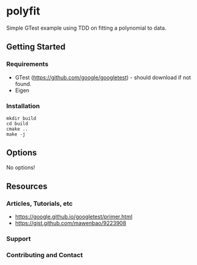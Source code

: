 # polyfit
Simple GTest example using TDD on fitting a polynomial to data.

## Getting Started
### Requirements
* GTest (https://github.com/google/googletest) - should download if not found.
* Eigen

### Installation
```````
mkdir build
cd build
cmake ..
make -j
```````

## Options
No options!

## Resources
### Articles, Tutorials, etc
* https://google.github.io/googletest/primer.html
* https://gist.github.com/mawenbao/9223908

### Support

### Contributing and Contact


